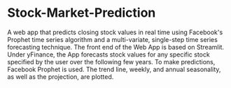 # Stock-Market-Prediction
A web app that predicts closing stock values in real time using Facebook's Prophet time series algorithm and a multi-variate, single-step time series forecasting technique. The front end of the Web App is based on Streamlit. Under yFinance, the App forecasts stock values for any specific stock specified by the user over the following few years. To make predictions, Facebook Prophet is used. The trend line, weekly, and annual seasonality, as well as the projection, are plotted.

